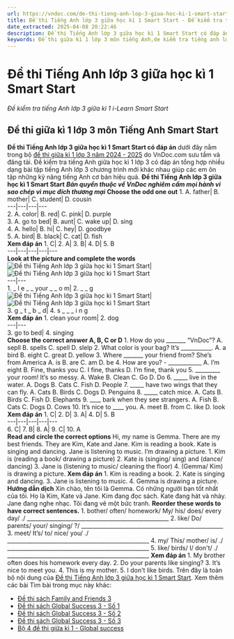 ```yaml
---
url: https://vndoc.com/de-thi-tieng-anh-lop-3-giua-hoc-ki-1-smart-start-278255
title: Đề thi Tiếng Anh lớp 3 giữa học kì 1 Smart Start - Đề kiểm tra tiếng Anh lớp 3 giữa kì 1 i-Learn Smart Start - VnDoc.com
date_extracted: 2025-04-08 20:22:46
description: Đề thi Tiếng Anh lớp 3 giữa học kì 1 Smart Start có đáp án được biên tập bám sát chương trình SGK tiếng Anh lớp 3 Unit Getting Started - Unit 2 giúp các em ôn tập Từ vựng - Ngữ pháp tiếng Anh trọng tâm lớp 3 hiệu quả.
keywords: Đề thi giữa kì 1 lớp 3 môn tiếng Anh,de kiểm tra tiếng anh lớp 3 giữa kì 1,đề thi tiếng anh lớp 3 giữa học kì 1,bài kiểm tra tiếng anh lớp 3 giữa kì 1,đề thi giữa học kì 1 môn tiếng anh lớp 3,đề kiểm tra giữa kì 1 tiếng anh lớp 3,đề thi giữa kì 1 môn tiếng anh lớp 3,Đề kiểm tra giữa học kì 1 môn tiếng Anh lớp 3,Đề thi Tiếng Anh lớp 3 giữa học kì 1 Smart Start,Đề kiểm tra tiếng Anh lớp 3 giữa kì 1 i-Learn Smart Start
---
```


# Đề thi Tiếng Anh lớp 3 giữa học kì 1 Smart Start
 _Đề kiểm tra tiếng Anh lớp 3 giữa kì 1 i-Learn Smart Start_
## **Đề thi giữa kì 1 lớp 3 môn Tiếng Anh Smart Start**
**Đề thi Tiếng Anh lớp 3 giữa học kì 1 Smart Start có đáp án** dưới đây nằm trong bộ [đề thi giữa kì 1 lớp 3 năm 2024 - 2025](<https://vndoc.com/de-thi-giua-ki-1-lop3>) do VnDoc.com sưu tầm và đăng tải. Đề kiểm tra tiếng Anh giữa học kì 1 lớp 3 có đáp án tổng hợp nhiều dạng bài tập tiếng Anh lớp 3 chương trình mới khác nhau giúp các em ôn tập những kỹ năng tiếng Anh cơ bản hiệu quả.
**Đề thi Tiếng Anh lớp 3 giữa học kì 1 Smart Start**
 _**Bản quyền thuộc về VnDoc nghiêm cấm mọi hành vi sao chép vì mục đích thương mại**_
**Choose the odd one out**
1\. A. father| B. mother| C. student| D. cousin  
---|---|---|---  
2\. A. color| B. red| C. pink| D. purple  
3\. A. go to bed| B. aunt| C. wake up| D. sing  
4\. A. hello| B. hi| C. hey| D. goodbye  
5\. A. bird| B. black| C. cat| D. fish  
**Xem đáp án**
1\. C| 2\. A| 3\. B| 4\. D| 5\. B  
---|---|---|---|---  
**Look at the picture and complete the words**
![Đề thi Tiếng Anh lớp 3 giữa học kì 1 Smart Start](https://i.vdoc.vn/data/image/2022/10/14/de-thi-tieng-anh-lop-3-giua-hoc-ki-1-smart-start-1.jpg)| ![Đề thi Tiếng Anh lớp 3 giữa học kì 1 Smart Start](https://i.vdoc.vn/data/image/2022/10/14/de-thi-tieng-anh-lop-3-giua-hoc-ki-1-smart-start-2.png)  
---|---  
1\. \_ l e \_ \_ your \_ \_ o m| 2\. \_ \_ g  
![Đề thi Tiếng Anh lớp 3 giữa học kì 1 Smart Start](https://i.vdoc.vn/data/image/2022/10/14/de-thi-tieng-anh-lop-3-giua-hoc-ki-1-smart-start-3.png)| ![Đề thi Tiếng Anh lớp 3 giữa học kì 1 Smart Start](https://i.vdoc.vn/data/image/2022/10/14/de-thi-tieng-anh-lop-3-giua-hoc-ki-1-smart-start-4.png)  
3\. g \_ t \_ b \_ d| 4\. s \_ \_ \_ i n g  
**Xem đáp án**
1\. clean your room| 2\. dog  
---|---  
3\. go to bed| 4\. singing  
**Choose the correct answer A, B, C or D**
1\. How do you \_\_\_\_\_\_\_ “VnDoc”?
A. sepll
B. spells
C. spell
D. slelp
2\. What color is your bag? It’s \_\_\_\_\_\_\_\_\_\_\_.
A. a bird
B. eight
C. great
D. yellow
3\. Where \_\_\_\_\_\_\_ your friend from? She’s from America
A. is
B. are
C. am
D. be
4\. How are you? - \_\_\_\_\_\_\_\_\_\_\_\_
A. I’m eight
B. Fine, thanks you
C. I fine, thanks
D. I’m fine, thank you
5\. \_\_\_\_\_\_\_\_\_ your room\! It’s so messy.
A. Wake
B. Clean
C. Go
D. Do
6\. \_\_\_\_\_ live in the water.
A. Dogs
B. Cats
C. Fish
D. People
7\. \_\_\_\_\_ have two wings that they can fly.
A. Cats
B. Birds
C. Dogs
D. Penguins
8\. \_\_\_\_\_ catch mice.
A. Cats
B. Birds
C. Fish
D. Elephants
9\. \_\_\_\_ bark when they see strangers.
A. Fish
B. Cats
C. Dogs
D. Cows
10\. It’s nice to \_\_\_\_ you.
A. meet
B. from
C. like
D. look
**Xem đáp án**
1\. C| 2\. D| 3\. A| 4\. D| 5\. B  
---|---|---|---|---  
6\. C| 7\. B| 8\. A| 9\. C| 10\. A  
**Read and circle the correct options**
Hi, my name is Gemma. There are my best friends. They are Kim, Kate and Jane. Kim is reading a book. Kate is singing and dancing. Jane is listening to music. I’m drawing a picture.
1\. Kim is \(reading a book/ drawing a picture\)
2\. Kate is \(singing/ sing\) and \(dance/ dancing\)
3\. Jane is \(listening to music/ cleaning the floor\)
4\. \(Gemma/ Kim\) is drawing a picture.
**Xem đáp án**
1\. Kim is reading a book.
2\. Kate is singing and dancing.
3\. Jane is listening to music.
4\. Gemma is drawing a picture.
**Hướng dẫn dịch**
Xin chào, tên tôi là Gemma. Có những người bạn tốt nhất của tôi. Họ là Kim, Kate và Jane. Kim đang đọc sách. Kate đang hát và nhảy. Jane đang nghe nhạc. Tôi đang vẽ một bức tranh.
**Reorder these words to have correct sentences.**
1\. bother/ often/ homework/ My/ his/ does/ every day/ ./
\_\_\_\_\_\_\_\_\_\_\_\_\_\_\_\_\_\_\_\_\_\_\_\_\_\_\_\_\_\_\_\_\_\_\_\_\_\_\_\_\_\_\_\_\_\_\_\_\_\_\_
2\. like/ Do/ parents/ your/ singing/ ?/
\_\_\_\_\_\_\_\_\_\_\_\_\_\_\_\_\_\_\_\_\_\_\_\_\_\_\_\_\_\_\_\_\_\_\_\_\_\_\_\_\_\_\_\_\_\_\_\_\_\_\_
3\. meet/ It’s/ to/ nice/ you/ ./
\_\_\_\_\_\_\_\_\_\_\_\_\_\_\_\_\_\_\_\_\_\_\_\_\_\_\_\_\_\_\_\_\_\_\_\_\_\_\_\_\_\_\_\_\_\_\_\_\_\_\_
4\. my/ This/ mother/ is/ ./
\_\_\_\_\_\_\_\_\_\_\_\_\_\_\_\_\_\_\_\_\_\_\_\_\_\_\_\_\_\_\_\_\_\_\_\_\_\_\_\_\_\_\_\_\_\_\_\_\_\_\_
5\. like/ birds/ I/ don't/ ./
\_\_\_\_\_\_\_\_\_\_\_\_\_\_\_\_\_\_\_\_\_\_\_\_\_\_\_\_\_\_\_\_\_\_\_\_\_\_\_\_\_\_\_\_\_\_\_\_\_\_\_
**Xem đáp án**
1\. My brother often does his homework every day.
2\. Do your parents like singing?
3\. It’s nice to meet you.
4\. This is my mother.
5\. I don't like birds.
Trên đây là toàn bộ nội dung của [Đề thi Tiếng Anh lớp 3 giữa học kì 1 Smart Start](<https://vndoc.com/de-thi-tieng-anh-lop-3-giua-hoc-ki-1-smart-start-278255>).
Xem thêm các bài Tìm bài trong mục này khác:
  * [Đề thi sách Family and Friends 3](</de-thi-tieng-anh-lop-3-giua-hoc-ki-1-sach-family-and-friends-278810>)
  * [Đề thi sách Global Success 3 - Số 1](</de-thi-tieng-anh-lop-3-giua-hoc-ki-1-sach-global-success-278040>)
  * [Đề thi sách Global Success 3 - Số 2](</de-thi-giua-ki-1-lop-3-mon-tieng-anh-global-success-306621>)
  * [Đề thi sách Global Success 3 - Số 3](</de-thi-giua-ki-1-tieng-anh-3-global-success-303520>)
  * [Bộ 4 đề thi giữa kì 1 - Global success](</bo-de-thi-tieng-anh-giua-hoc-ki-1-lop-3-sach-global-success-307666>)

